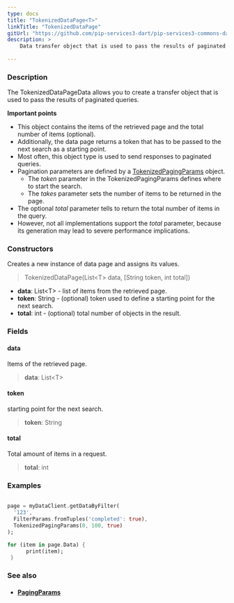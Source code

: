 ```yaml
---
type: docs
title: "TokenizedDataPage<T>"
linkTitle: "TokenizedDataPage"
gitUrl: "https://github.com/pip-services3-dart/pip-services3-commons-dart"
description: > 
    Data transfer object that is used to pass the results of paginated queries.
           
---
```


### Description

The TokenizedDataPageData allows you to create a transfer object that is used to pass the results of paginated queries. 

**Important points**

- This object contains the items of the retrieved page and the total number of items (optional).
- Additionally, the data page returns a token that has to be passed to the next search as a starting point.
- Most often, this object type is used to send responses to paginated queries.
- Pagination parameters are defined by a [TokenizedPagingParams](../tokenized_paging_params) object.
     - The *token* parameter in the TokenizedPagingParams defines where to start the search.
     - The *takes* parameter sets the number of items to be returned in the page.
- The optional *total* parameter tells to return the total number of items in the query.
- However, not all implementations support the *total* parameter, because its generation may lead to severe performance implications.


### Constructors
Creates a new instance of data page and assigns its values.

> TokenizedDataPage(List\<T\> data, [String token, int total])

- **data**: List\<T\> - list of items from the retrieved page.
- **token**: String - (optional) token used to define a starting point for the next search.
- **total**: int - (optional) total number of objects in the result.


### Fields

<span class="hide-title-link">

#### data
Items of the retrieved page.
> **data**: List\<T\>

#### token
starting point for the next search.
> **token**: String

#### total
Total amount of items in a request.
> **total**: int

</span>

### Examples
```dart

page = myDataClient.getDataByFilter(
  '123',
  FilterParams.fromTuples('completed': true),
  TokenizedPagingParams(0, 100, true)
);

for (item in page.Data) {
      print(item);
 }
```

### See also
- #### [PagingParams](../paging_params)
